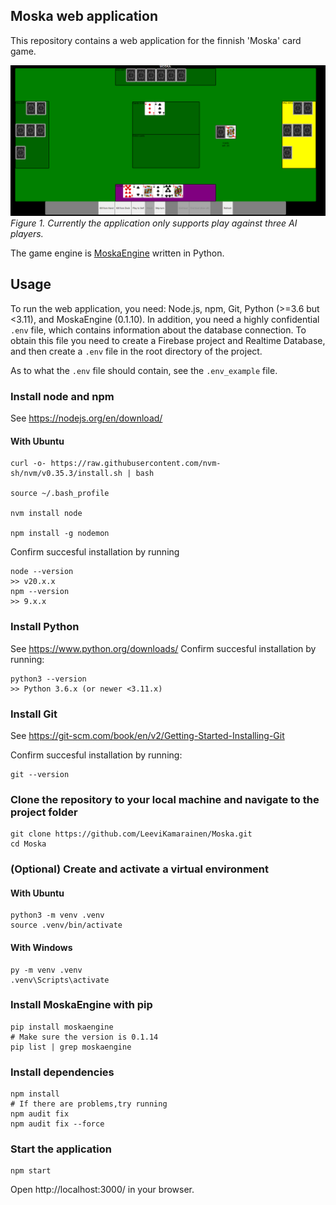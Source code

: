 ## Moska web application
This repository contains a web application for the finnish 'Moska' card game.

![Moska table](public/images/tutorial.png)
*Figure 1. Currently the application only supports play against three AI players.*

The game engine is [MoskaEngine](https://github.com/ilmari99/MoskaEngine) written in Python.

## Usage
To run the web application, you need: Node.js, npm, Git, Python (>=3.6 but <3.11), and MoskaEngine (0.1.10).
In addition, you need a highly confidential `.env` file, which contains information about the database connection.
To obtain this file you need to create a Firebase project and Realtime Database, and then create a `.env` file in the root directory of the project.

As to what the `.env` file should contain, see the `.env_example` file.


### Install node and npm
See https://nodejs.org/en/download/

#### With Ubuntu
```
curl -o- https://raw.githubusercontent.com/nvm-sh/nvm/v0.35.3/install.sh | bash

source ~/.bash_profile

nvm install node

npm install -g nodemon
```


Confirm succesful installation by running
```
node --version
>> v20.x.x
npm --version
>> 9.x.x
```

### Install Python
See https://www.python.org/downloads/
Confirm succesful installation by running:
```
python3 --version
>> Python 3.6.x (or newer <3.11.x)
```

### Install Git
See https://git-scm.com/book/en/v2/Getting-Started-Installing-Git

Confirm succesful installation by running:
```
git --version
```

### Clone the repository to your local machine and navigate to the project folder
```
git clone https://github.com/LeeviKamarainen/Moska.git
cd Moska
```

### (Optional) Create and activate a virtual environment
#### With Ubuntu
```
python3 -m venv .venv
source .venv/bin/activate
```

#### With Windows
```
py -m venv .venv
.venv\Scripts\activate
```

### Install MoskaEngine with pip
```
pip install moskaengine
# Make sure the version is 0.1.14
pip list | grep moskaengine
```

### Install dependencies
```
npm install
# If there are problems,try running
npm audit fix
npm audit fix --force
```

### Start the application
```
npm start
```

Open http://localhost:3000/ in your browser.
